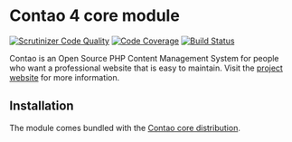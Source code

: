 Contao 4 core module
====================

[![Scrutinizer Code Quality](https://scrutinizer-ci.com/g/contao/module-core/badges/quality-score.png?b=feature%2Fsymfony2)](https://scrutinizer-ci.com/g/contao/module-core/?branch=feature%2Fsymfony2)
[![Code Coverage](https://scrutinizer-ci.com/g/contao/module-core/badges/coverage.png?b=feature%2Fsymfony2)](https://scrutinizer-ci.com/g/contao/module-core/?branch=feature%2Fsymfony2)
[![Build Status](https://scrutinizer-ci.com/g/contao/module-core/badges/build.png?b=feature%2Fsymfony2)](https://scrutinizer-ci.com/g/contao/module-core/build-status/feature/symfony2)

Contao is an Open Source PHP Content Management System for people who want a
professional website that is easy to maintain. Visit the [project website][1]
for more information.


Installation
------------

The module comes bundled with the [Contao core distribution][2].


[1]: https://contao.org
[2]: https://github.com/contao/contao
